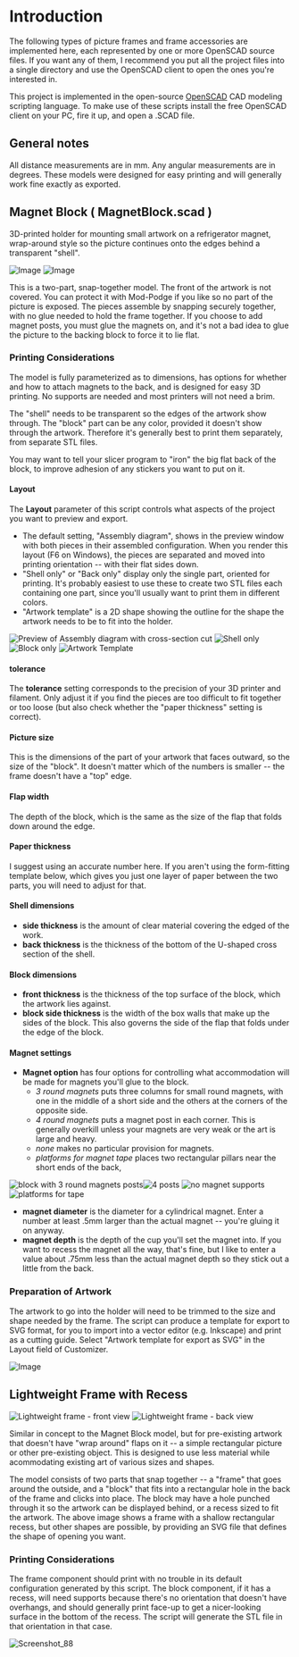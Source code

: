 # Introduction

The following types of picture frames and frame accessories are implemented here, each represented by one or more OpenSCAD source files. If you want any of them, I recommend you put all the project files into a single directory and use the OpenSCAD client to open the ones you're interested in.

This project is implemented in the open-source [OpenSCAD](https://openscad.org) CAD modeling scripting language. To make use of these scripts install the free OpenSCAD client on your PC, fire it up, and open a .SCAD file.

## General notes
All distance measurements are in mm. Any angular measurements are in degrees.
These models were designed for easy printing and will generally work fine exactly as exported.

## Magnet Block ( MagnetBlock.scad )
3D-printed holder for mounting small artwork on a refrigerator magnet, wrap-around style so the picture continues onto the edges behind a transparent "shell".

![Image](https://github.com/users/MethylBromide/projects/3/assets/12117008/b99dea3b-ed57-428b-be1d-10024fd480e6) ![Image](https://github.com/users/MethylBromide/projects/3/assets/12117008/acc35cd8-3320-4f1d-bf78-60d525609213)

This is a two-part, snap-together model. The front of the artwork is not covered. You can protect it with Mod-Podge if you like so no part of the picture is exposed. The pieces assemble by snapping securely together, with no glue needed to hold the frame together. If you choose to add magnet posts, you must glue the magnets on, and it's not a bad idea to glue the picture to the backing block to force it to lie flat.

### Printing Considerations
The model is fully parameterized as to dimensions, has options for whether and how to attach magnets to the back, and is designed for easy 3D printing. No supports are needed and most printers will not need a brim.

The "shell" needs to be transparent so the edges of the artwork show through. The "block" part can be any color, provided it doesn't show through the artwork. Therefore it's generally best to print them separately, from separate STL files.

You may want to tell your slicer program to "iron" the big flat back of the block, to improve adhesion of any stickers you want to put on it.

#### Layout
The **Layout** parameter of this script controls what aspects of the project you want to preview and export.

- The default setting, "Assembly diagram", shows in the preview window with both pieces in their assembled configuration. When you render this layout (F6 on Windows), the pieces are separated and moved into printing orientation -- with their flat sides down.
- "Shell only" or "Back only" display only the single part, oriented for printing. It's probably easiest to use these to create two STL files each containing one part, since you'll usually want to print them in different colors.
- "Artwork template" is a 2D shape showing the outline for the shape the artwork needs to be to fit into the holder.

![Preview of Assembly diagram with cross-section cut](https://github.com/users/MethylBromide/projects/3/assets/12117008/1980c4c3-f74c-44aa-86b4-e6661b4b2c72) ![Shell only](https://github.com/users/MethylBromide/projects/3/assets/12117008/f1e8f933-f944-428b-910f-5e82e05bb080) ![Block only](https://github.com/users/MethylBromide/projects/3/assets/12117008/8ec01b4c-250e-4fb5-8ad2-0208b14cb791) ![Artwork Template](https://github.com/users/MethylBromide/projects/3/assets/12117008/9905c788-2b70-471b-b7ea-5206fd4bf72d)

#### tolerance
The **tolerance** setting corresponds to the precision of your 3D printer and filament. Only adjust it if you find the pieces are too difficult to fit together or too loose (but also check whether the "paper thickness" setting is correct).

#### Picture size
This is the dimensions of the part of your artwork that faces outward, so the size of the "block". It doesn't matter which of the numbers is smaller -- the frame doesn't have a "top" edge.

#### Flap width
The depth of the block, which is the same as the size of the flap that folds down around the edge.

#### Paper thickness
I suggest using an accurate number here. If you aren't using the form-fitting template below, which gives you just one layer of paper between the two parts, you will need to adjust for that.

#### Shell dimensions

- **side thickness** is the amount of clear material covering the edged of the work.
- **back thickness** is the thickness of the bottom of the U-shaped cross section of the shell.

#### Block dimensions
 - **front thickness** is the thickness of the top surface of the block, which the artwork lies against.
 - **block side thickness** is the width of the box walls that make up the sides of the block. This also governs the side of the flap that folds under the edge of the block.

#### Magnet settings
- **Magnet option** has four options for controlling what accommodation will be made for magnets you'll glue to the block.
  - _3 round magnets_ puts three columns for small round magnets, with one in the middle of a short side and the others at the corners of the opposite side.
  - _4 round magnets_ puts a magnet post in each corner. This is generally overkill unless your magnets are very weak or the art is large and heavy.
  - _none_ makes no particular provision for magnets.
  - _platforms for magnet tape_ places two rectangular pillars near the short ends of the back, 

![block with 3 round magnets posts](https://github.com/users/MethylBromide/projects/3/assets/12117008/3cecd993-73a7-466a-8071-0f64a8653f23)![4 posts](https://github.com/users/MethylBromide/projects/3/assets/12117008/9d979d5c-4f1a-4134-9915-61eed6b74dc4)
![no magnet supports](https://github.com/users/MethylBromide/projects/3/assets/12117008/b4dd3c8c-59dd-4e43-a0d8-e041f731096e)![platforms for tape](https://github.com/users/MethylBromide/projects/3/assets/12117008/20bd7a89-8b02-442b-a4dc-8a5a34d0bd34)

- **magnet diameter** is the diameter for a cylindrical magnet. Enter a number at least .5mm larger than the actual magnet -- you're gluing it on anyway.
- **magnet depth** is the depth of the cup you'll set the magnet into. If you want to recess the magnet all the way, that's fine, but I like to enter a value about .75mm less than the actual magnet depth so they stick out a little from the back.

### Preparation of Artwork
The artwork to go into the holder will need to be trimmed to the size and shape needed by the frame. The script can produce a template for export to SVG format, for you to import into a vector editor (e.g. Inkscape) and print as a cutting guide. Select "Artwork template for export as SVG" in the Layout field of Customizer.

![Image](https://github.com/users/MethylBromide/projects/3/assets/12117008/7708e88e-0f74-4664-b2a4-7869e9455463)

## Lightweight Frame with Recess
![Lightweight frame - front view](https://github.com/users/MethylBromide/projects/3/assets/12117008/8eecb208-47fa-428b-9ce9-6b7115a941ad) ![Lightweight frame - back view](https://github.com/users/MethylBromide/projects/3/assets/12117008/3fc240dd-9a6f-4154-b57b-8739f87276c5)

Similar in concept to the Magnet Block model, but for pre-existing artwork that doesn't have "wrap around" flaps on it -- a simple rectangular picture or other pre-existing object. This is designed to use less material while acommodating existing art of various sizes and shapes.

The model consists of two parts that snap together -- a "frame" that goes around the outside, and a "block" that fits into a rectangular hole in the back of the frame and clicks into place. The block may have a hole punched through it so the artwork can be displayed behind, or a recess sized to fit the artwork. The above image shows a frame with a shallow rectangular recess, but other shapes are possible, by providing an SVG file that defines the shape of opening you want.

### Printing Considerations

The frame component should print with no trouble in its default configuration generated by this script. The block component, if it has a recess, will need supports because there's no orientation that doesn't have overhangs, and should generally print face-up to get a nicer-looking surface in the bottom of the recess. The script will generate the STL file in that orientation in that case.

![Screenshot_88](https://github.com/MethylBromide/magnet-block/assets/12117008/134dce1a-827c-4ac5-9de1-860b828ff4db)
